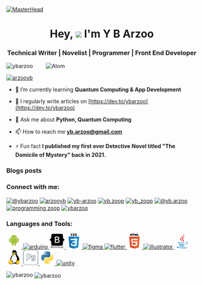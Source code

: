 [![MasterHead](https://drive.google.com/file/d/1wI0XxiBFjEbkie-IUPXPp5RBbYwrRKg0/view?usp=sharing)](https://www.youtube.com/@programmingzoop3464)
<h1 align="center">Hey, <img src="https://media.giphy.com/media/hvRJCLFzcasrR4ia7z/giphy.gif" width="5%"> I'm Y B Arzoo</h1>
<h3 align="center">Technical Writer | Novelist | Programmer | Front End Developer</h3>
<img align="right" alt = "Atom" width = "400" src="https://media.giphy.com/media/yQltwC4N8nzOE1WdDW/giphy-downsized-large.gif">

<p align="left"> <img src="https://komarev.com/ghpvc/?username=ybarzoo&label=Profile%20views&color=0e75b6&style=flat" alt="ybarzoo" /> </p>

<p align="left"> <a href="https://twitter.com/arzooyb" target="blank"><img src="https://img.shields.io/twitter/follow/arzooyb?logo=twitter&style=for-the-badge" alt="arzooyb" /></a> </p>

- 🌱 I’m currently learning **Quantum Computing & App Development**

- 📝 I regularly write articles on [https://dev.to/ybarzoo](https://dev.to/ybarzoo)

- 💬 Ask me about **Python, Quantum Computing**

- 📫 How to reach me **yb.arzoo@gmail.com**

- ⚡ Fun fact **I published my first ever Detective Novel titled "The Domicile of Mystery" back in 2021.**

### Blogs posts
<!-- BLOG-POST-LIST:START -->
<!-- BLOG-POST-LIST:END -->

<h3 align="left">Connect with me:</h3>
<p align="left">
<a href="https://dev.to/@ybarzoo" target="blank"><img align="center" src="https://raw.githubusercontent.com/rahuldkjain/github-profile-readme-generator/master/src/images/icons/Social/devto.svg" alt="@ybarzoo" height="30" width="40" /></a>
<a href="https://twitter.com/arzooyb" target="blank"><img align="center" src="https://raw.githubusercontent.com/rahuldkjain/github-profile-readme-generator/master/src/images/icons/Social/twitter.svg" alt="arzooyb" height="30" width="40" /></a>
<a href="https://linkedin.com/in/yb-arzoo" target="blank"><img align="center" src="https://raw.githubusercontent.com/rahuldkjain/github-profile-readme-generator/master/src/images/icons/Social/linked-in-alt.svg" alt="yb-arzoo" height="30" width="40" /></a>
<a href="https://fb.com/yb.zoop" target="blank"><img align="center" src="https://raw.githubusercontent.com/rahuldkjain/github-profile-readme-generator/master/src/images/icons/Social/facebook.svg" alt="yb.zoop" height="30" width="40" /></a>
<a href="https://instagram.com/yb_zoop" target="blank"><img align="center" src="https://raw.githubusercontent.com/rahuldkjain/github-profile-readme-generator/master/src/images/icons/Social/instagram.svg" alt="yb_zoop" height="30" width="40" /></a>
<a href="https://medium.com/@yb.arzoo" target="blank"><img align="center" src="https://raw.githubusercontent.com/rahuldkjain/github-profile-readme-generator/master/src/images/icons/Social/medium.svg" alt="@yb.arzoo" height="30" width="40" /></a>
<a href="https://www.youtube.com/c/programming zoop" target="blank"><img align="center" src="https://raw.githubusercontent.com/rahuldkjain/github-profile-readme-generator/master/src/images/icons/Social/youtube.svg" alt="programming zoop" height="30" width="40" /></a>
<a href="https://www.hackerrank.com/ybarzoo" target="blank"><img align="center" src="https://raw.githubusercontent.com/rahuldkjain/github-profile-readme-generator/master/src/images/icons/Social/hackerrank.svg" alt="ybarzoo" height="30" width="40" /></a>
</p>

<h3 align="left">Languages and Tools:</h3>
<p align="left"> <a href="https://developer.android.com" target="_blank" rel="noreferrer"> <img src="https://raw.githubusercontent.com/devicons/devicon/master/icons/android/android-original-wordmark.svg" alt="android" width="40" height="40"/> </a> <a href="https://www.arduino.cc/" target="_blank" rel="noreferrer"> <img src="https://cdn.worldvectorlogo.com/logos/arduino-1.svg" alt="arduino" width="40" height="40"/> </a> <a href="https://getbootstrap.com" target="_blank" rel="noreferrer"> <img src="https://raw.githubusercontent.com/devicons/devicon/master/icons/bootstrap/bootstrap-plain-wordmark.svg" alt="bootstrap" width="40" height="40"/> </a> <a href="https://www.w3schools.com/css/" target="_blank" rel="noreferrer"> <img src="https://raw.githubusercontent.com/devicons/devicon/master/icons/css3/css3-original-wordmark.svg" alt="css3" width="40" height="40"/> </a> <a href="https://www.figma.com/" target="_blank" rel="noreferrer"> <img src="https://www.vectorlogo.zone/logos/figma/figma-icon.svg" alt="figma" width="40" height="40"/> </a> <a href="https://flutter.dev" target="_blank" rel="noreferrer"> <img src="https://www.vectorlogo.zone/logos/flutterio/flutterio-icon.svg" alt="flutter" width="40" height="40"/> </a> <a href="https://www.w3.org/html/" target="_blank" rel="noreferrer"> <img src="https://raw.githubusercontent.com/devicons/devicon/master/icons/html5/html5-original-wordmark.svg" alt="html5" width="40" height="40"/> </a> <a href="https://www.adobe.com/in/products/illustrator.html" target="_blank" rel="noreferrer"> <img src="https://www.vectorlogo.zone/logos/adobe_illustrator/adobe_illustrator-icon.svg" alt="illustrator" width="40" height="40"/> </a> <a href="https://www.java.com" target="_blank" rel="noreferrer"> <img src="https://raw.githubusercontent.com/devicons/devicon/master/icons/java/java-original.svg" alt="java" width="40" height="40"/> </a> <a href="https://www.linux.org/" target="_blank" rel="noreferrer"> <img src="https://raw.githubusercontent.com/devicons/devicon/master/icons/linux/linux-original.svg" alt="linux" width="40" height="40"/> </a> <a href="https://www.photoshop.com/en" target="_blank" rel="noreferrer"> <img src="https://raw.githubusercontent.com/devicons/devicon/master/icons/photoshop/photoshop-line.svg" alt="photoshop" width="40" height="40"/> </a> <a href="https://www.python.org" target="_blank" rel="noreferrer"> <img src="https://raw.githubusercontent.com/devicons/devicon/master/icons/python/python-original.svg" alt="python" width="40" height="40"/> </a> <a href="https://unity.com/" target="_blank" rel="noreferrer"> <img src="https://www.vectorlogo.zone/logos/unity3d/unity3d-icon.svg" alt="unity" width="40" height="40"/> </a> </p>

<p><img align="left" src="https://github-readme-stats.vercel.app/api/top-langs?username=ybarzoo&show_icons=true&locale=en&layout=compact" alt="ybarzoo" /></p>

<p>&nbsp;<img align="center" src="https://github-readme-stats.vercel.app/api?username=ybarzoo&show_icons=true&locale=en" alt="ybarzoo" /></p>

